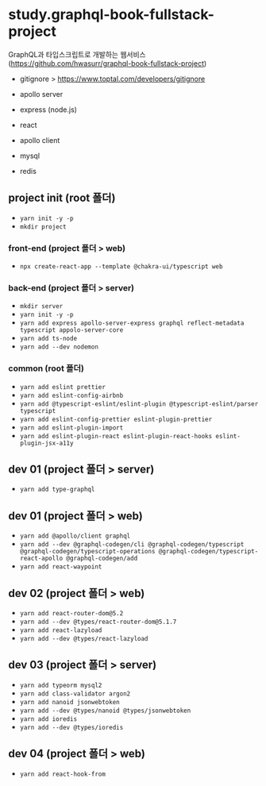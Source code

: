 # study.graphql-book-fullstack-project

GraphQL과 타입스크립트로 개발하는 웹서비스 (https://github.com/hwasurr/graphql-book-fullstack-project)

- gitignore > https://www.toptal.com/developers/gitignore

- apollo server
- express (node.js)
- react
- apollo client
- mysql
- redis

## project init (root 폴더)

- `yarn init -y -p`
- `mkdir project`

### front-end (project 폴더 > web)

- `npx create-react-app --template @chakra-ui/typescript web`

### back-end (project 폴더 > server)

- `mkdir server`
- `yarn init -y -p`
- `yarn add express apollo-server-express graphql reflect-metadata typescript appolo-server-core`
- `yarn add ts-node`
- `yarn add --dev nodemon`

### common (root 폴더)

- `yarn add eslint prettier`
- `yarn add eslint-config-airbnb`
- `yarn add @typescript-eslint/eslint-plugin @typescript-eslint/parser typescript`
- `yarn add eslint-config-prettier eslint-plugin-prettier`
- `yarn add eslint-plugin-import`
- `yarn add eslint-plugin-react eslint-plugin-react-hooks eslint-plugin-jsx-a11y`

## dev 01 (project 폴더 > server)

- `yarn add type-graphql`

## dev 01 (project 폴더 > web)

- `yarn add @apollo/client graphql`
- `yarn add --dev @graphql-codegen/cli @graphql-codegen/typescript @graphql-codegen/typescript-operations @graphql-codegen/typescript-react-apollo @graphql-codegen/add`
- `yarn add react-waypoint`

## dev 02 (project 폴더 > web)

- `yarn add react-router-dom@5.2`
- `yarn add --dev @types/react-router-dom@5.1.7`
- `yarn add react-lazyload`
- `yarn add --dev @types/react-lazyload`

## dev 03 (project 폴더 > server)

- `yarn add typeorm mysql2`
- `yarn add class-validator argon2`
- `yarn add nanoid jsonwebtoken`
- `yarn add --dev @types/nanoid @types/jsonwebtoken`
- `yarn add ioredis`
- `yarn add --dev @types/ioredis`

## dev 04 (project 폴더 > web)

- `yarn add react-hook-from`
